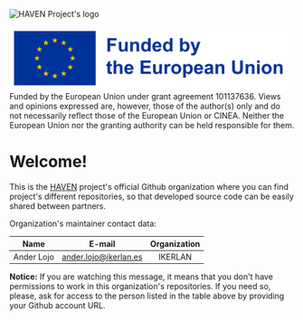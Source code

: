 ![HAVEN Project's logo](https://havenproject.eu/wp-content/uploads/2024/03/HAVEN-logo.png "HAVEN Project's logo")

![Funded by the European Union](EN_FundedbytheEU_RGB_POS.png) 
Funded by the European Union under grant agreement 101137636. Views and opinions expressed are, however, those of the author(s) only and do not necessarily reflect those of the European Union or CINEA. Neither the European Union nor the granting authority can be held responsible for them.

# Welcome!
This is the [HAVEN](https://havenproject.eu/) project's official Github organization where you can find project's different repositories, so that developed source code can be easily shared between partners.

Organization's maintainer contact data:

| Name          | E-mail                    | Organization          |
|:-------------:|:-------------------------:|:---------------------:|
| Ander Lojo    | ander.lojo@ikerlan.es     | IKERLAN               |

**Notice:** If you are watching this message, it means that you don't have permissions to work in this organization's repositories. If you need so, please, ask for access to the person listed in the table above by providing your Github account URL.